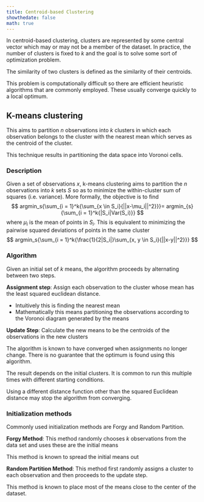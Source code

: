 ```yaml
---
title: Centroid-based Clustering
showthedate: false
math: true
---
```


In centroid-based clustering, clusters are represented by some central vector which may or may not be a member of the dataset. In practice, the number of clusters is fixed to $k$ and the goal is to solve some sort of optimization problem.

The similarity of two clusters is defined as the similarity of their centroids.

This problem is computationally difficult so there are efficient heuristic algorithms that are commonly employed. These usually converge quickly to a local optimum.

## K-means clustering

This aims to partition $n$ observations into $k$ clusters in which each observation belongs to the cluster with the nearest mean which serves as the centroid of the cluster.

This technique results in partitioning the data space into Voronoi cells.

### Description

Given a set of observations $x$, k-means clustering aims to partition the $n$ observations into $k$ sets $S$ so as to minimize the within-cluster sum of squares (i.e. variance). More formally, the objective is to find
$$
argmin_s{\sum_{i = 1}^k{\sum_{x \in S_i}{||x-\mu_i||^2}}}= argmin_{s}{\sum_{i = 1}^k{|S_i|Var(S_i)}}
$$
where $\mu_i$ is the mean of points in $S_i$. This is equivalent to minimizing the pairwise squared deviations of points in the same cluster
$$
argmin_s{\sum_{i = 1}^k{\frac{1}{2|S_i|}\sum_{x, y \in S_i}{||x-y||^2}}}
$$

### Algorithm

Given an initial set of $k$ means, the algorithm proceeds by alternating between two steps.

**Assignment step**: Assign each observation to the cluster whose mean has the least squared euclidean distance.

- Intuitively this is finding the nearest mean
- Mathematically this means partitioning the observations according to the Voronoi diagram generated by the means

**Update Step**: Calculate the new means to be the centroids of the observations in the new clusters

The algorithm is known to have converged when assignments no longer change. There is no guarantee that the optimum is found using this algorithm. 

The result depends on the initial clusters. It is common to run this multiple times with different starting conditions.

Using a different distance function other than the squared Euclidean distance may stop the algorithm from converging.

### Initialization methods

Commonly used initialization methods are Forgy and Random Partition.

**Forgy Method**: This method randomly chooses $k$ observations from the data set and uses these are the initial means

This method is known to spread the initial means out

**Random Partition Method**: This method first randomly assigns a cluster to each observation and then proceeds to the update step. 

This method is known to place most of the means close to the center of the dataset.

